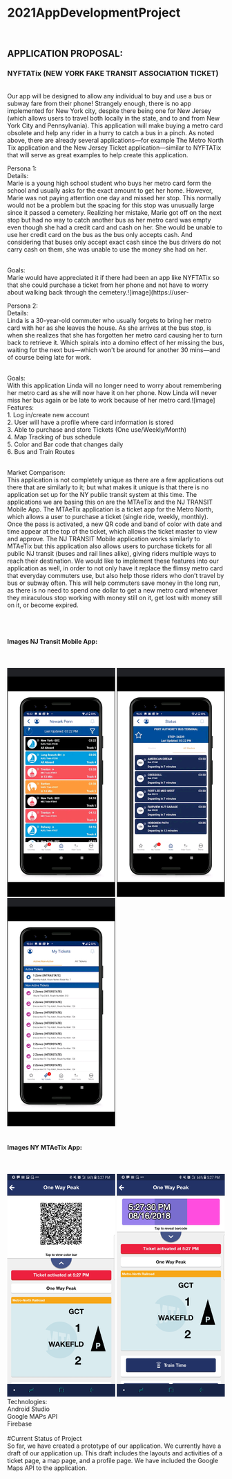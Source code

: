 # 2021AppDevelopmentProject
<br>
<h2>APPLICATION PROPOSAL: <h3>NYFTATix (NEW YORK FAKE TRANSIT ASSOCIATION TICKET)</h3></h2>
<p>

<br>
   Our app will be designed to allow any individual to buy and use a bus or subway fare from their phone! Strangely enough, there is no app implemented for New York city, despite there being one for New Jersey (which allows users to travel both locally in the state, and to and from New York City and Pennsylvania). This application will make buying a metro card obsolete and help any rider in a hurry to catch a bus in a pinch. As noted above, there are already several applications—for example  The Metro North Tix application and the New Jersey Ticket application—similar to NYFTATix that will serve as great examples to help create this application. 

<br>

Persona 1:
<br>
Details:<br>
   Marie is a young high school student who buys her metro card form the school and usually asks for the exact amount to get her home. However, Marie was not paying attention one day and missed her stop. This normally would not be a problem but the spacing for this stop was unusually large since it passed a cemetery. Realizing her mistake, Marie got off on the next stop but had no way to catch another bus as her metro card was empty even though she had a credit card and cash on her. She would be unable to use her credit card on the bus as the bus only accepts cash. And considering that buses only accept exact cash since the bus drivers do not carry cash on them, she was unable to use the money she had on her.

   <br>
Goals:
<br>
   Marie would have appreciated it if there had been an app like NYFTATix so that she could purchase a ticket from her phone and not have to worry about walking back through the cemetery.![image](https://user-

<br>

Persona 2:
<br>
Details:
<br>
   Linda is a 30-year-old commuter who usually forgets to bring her metro card with her as she leaves the house. As she arrives at the bus stop, is when she realizes that she has forgotten her metro card causing her to turn back to retrieve it. Which spirals into a domino effect of her missing the bus, waiting for the next bus—which won't be around for another 30 mins—and of course being late for work.

<br>
Goals:
<br>
 With this application Linda will no longer need to worry about remembering her metro card as she will now have it on her phone. Now Linda will never miss her bus again or be late to work because of her metro card.![image]

<br>
Features: <br>
 1. Log in/create new account <br>
 2. User will have a profile where card information is stored <br>
 3. Able to purchase and store Tickets (One use/Weekly/Month)<br>
 4. Map Tracking of bus schedule <br>
 5. Color and Bar code that changes daily <br>
 6. Bus and Train Routes <br>
 <br>
 
Market Comparison: <br>
  This application is not completely unique as there are a few applications out there that are similarly to it; but what makes it unique is that there is no application set up for the NY public transit system at this time. The applications we are basing this on are the MTAeTix and the NJ TRANSIT Mobile App. The MTAeTix application is a ticket app for the Metro North, which allows a user to purchase a ticket (single ride, weekly, monthly). Once the pass is activated, a new QR code and band of color with date and time appear at the top of the ticket, which allows the ticket master to view and approve. The NJ TRANSIT Mobile application works similarly to MTAeTix but this application  also allows users to purchase tickets for all public NJ transit  (buses and rail lines alike), giving riders multiple ways to reach their destination. We would like to implement these features into our application as well, in order to not only have it replace the flimsy metro card that everyday commuters use, but also help those riders who don’t travel by bus or subway often. This will help commuters save money in the long run, as there is no need to spend one dollar to get a new metro card whenever they miraculous stop working with money still on it, get lost with money still on it, or become expired. 

<br>
<br>
  <h4>Images NJ Transit Mobile App:</h4> <br>
  <br>
  <img src = "Images/NJTransit1.jpg" width ="250">
  <img src = "Images/NJTransit2.jpg" width ="250">
  <img src = "Images/NJTransit3.jpg" width ="250">
  <br>
  <br>
  <h4>Images NY MTAeTix App:</h4> <br>
  <br>
  <img src = "Images/NYMetroEx1.jpg" width ="250">
  <img src = "Images/NYMetroEx2.jpg" width ="250">




<br>
Technologies: <br>
 Android Studio <br>
 Google MAPs API <br>
 Firebase <br>

<br>
#Current Status of Project
<br>
So far, we have created a prototype of our application. We currently have a draft of our application up. This draft includes the layouts and activities of a ticket page, a map page, and a profile page. We have included the Google Maps API to the application. 
<br>

</p>
